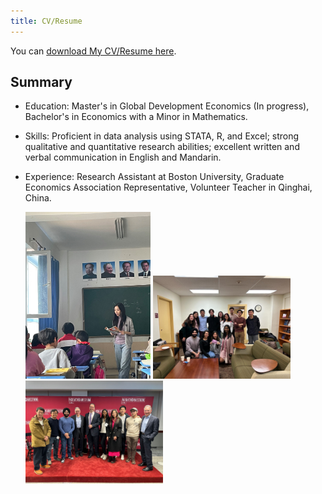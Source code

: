 ```yaml
---
title: CV/Resume
---
```


You can <a href="assets/pdf/rosa_cv_general.pdf" download>download My CV/Resume here</a>.

Summary
--
- Education: Master's in Global Development Economics (In progress), Bachelor's in Economics with a Minor in Mathematics.
- Skills: Proficient in data analysis using STATA, R, and Excel; strong qualitative and quantitative research abilities; excellent written and verbal communication in English and Mandarin.
- Experience: Research Assistant at Boston University, Graduate Economics Association Representative, Volunteer Teacher in Qinghai, China.

  <div class="photo-container">
    <img src="assets/img/teaching1.jpg" alt="Photo 1" width="200">
    <img src="assets/img/longe.jpg" alt="Photo 2" width="220">
    <img src="assets/img/daron.jpg" alt="Photo 3" width="220">
  </div>


